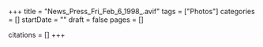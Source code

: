 +++
title = "News_Press_Fri_Feb_6_1998_.avif"
tags = ["Photos"]
categories = []
startDate = ""
draft = false
pages = []

citations = []
+++
